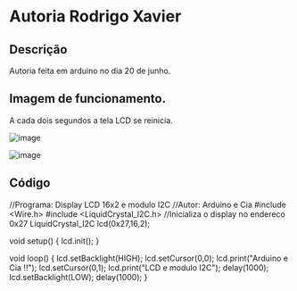 # Autoria Rodrigo Xavier
## Descrição 
Autoria feita em arduino no dia 20 de junho.
## Imagem de funcionamento.
A cada dois segundos a tela LCD se reinicia.

![image](https://user-images.githubusercontent.com/102531891/175958215-95123599-2162-4be4-9bad-6c176ba6cc8e.png)


![image](https://user-images.githubusercontent.com/102531891/175957223-de86d2c1-4c13-456f-8392-9306ea03e18d.png)

## Código 
//Programa: Display LCD 16x2 e modulo I2C
//Autor: Arduino e Cia
#include <Wire.h>
#include <LiquidCrystal_I2C.h>
//Inicializa o display no endereco 0x27
LiquidCrystal_I2C lcd(0x27,16,2);
 
void setup()
{
 lcd.init();
}
 
void loop()
{
  lcd.setBacklight(HIGH);
  lcd.setCursor(0,0);
  lcd.print("Arduino e Cia !!");
  lcd.setCursor(0,1);
  lcd.print("LCD e modulo I2C");
  delay(1000);
  lcd.setBacklight(LOW);
  delay(1000);
}
